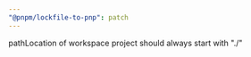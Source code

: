 ```yaml
---
"@pnpm/lockfile-to-pnp": patch
---
```


pathLocation of workspace project should always start with "./"

